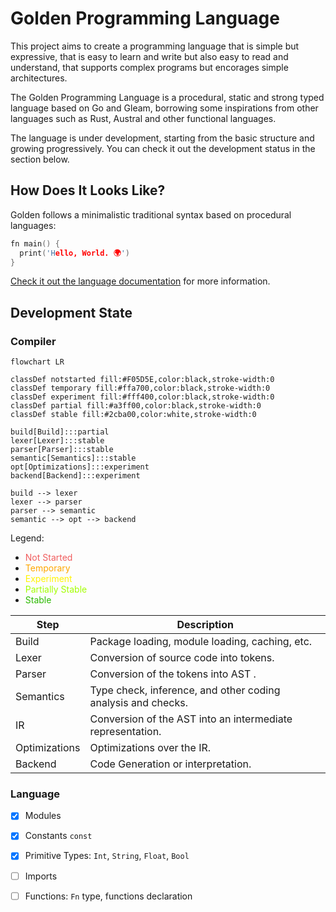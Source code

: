 # Golden Programming Language

This project aims to create a programming language that is simple but expressive, that is easy to learn and write but also easy to read and understand, that supports complex programs but encorages simple architectures. 

The Golden Programming Language is a procedural, static and strong typed language based on Go and Gleam, borrowing some inspirations from other languages such as Rust, Austral and other functional languages.

The language is under development, starting from the basic structure and growing progressively. You can check it out the development status in the section below.

## How Does It Looks Like?

Golden follows a minimalistic traditional syntax based on procedural languages:

```c
fn main() {
  print('Hello, World. 🌍')
}
```

[Check it out the language documentation](./.docs/index.md) for more information.


## Development State

### Compiler

```mermaid
flowchart LR

classDef notstarted fill:#F05D5E,color:black,stroke-width:0
classDef temporary fill:#ffa700,color:black,stroke-width:0
classDef experiment fill:#fff400,color:black,stroke-width:0
classDef partial fill:#a3ff00,color:black,stroke-width:0
classDef stable fill:#2cba00,color:white,stroke-width:0

build[Build]:::partial
lexer[Lexer]:::stable
parser[Parser]:::stable
semantic[Semantics]:::stable
opt[Optimizations]:::experiment
backend[Backend]:::experiment

build --> lexer
lexer --> parser
parser --> semantic
semantic --> opt --> backend
```

Legend:

- <span style="color:#F05D5E">Not Started</span>
- <span style="color:#ffa700">Temporary</span>
- <span style="color:#fff400">Experiment</span>
- <span style="color:#a3ff00">Partially Stable</span>
- <span style="color:#2cba00">Stable</span>

| Step          | Description                                                  |
|---------------|--------------------------------------------------------------|
| Build         | Package loading, module loading, caching, etc.               |
| Lexer         | Conversion of source code into tokens.                       |
| Parser        | Conversion of the tokens into AST .                          |
| Semantics     | Type check, inference, and other coding analysis and checks. |
| IR            | Conversion of the AST into an intermediate representation.   |
| Optimizations | Optimizations over the IR.                                   |
| Backend       | Code Generation or interpretation.                           |

### Language

- [x] Modules
- [x] Constants `const`
- [x] Primitive Types: `Int`, `String`, `Float`, `Bool`
- [ ] Imports
- [ ] Functions: `Fn` type, functions declaration

